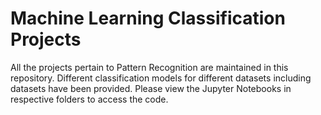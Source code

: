 # Machine Learning Classification Projects
All the projects pertain to Pattern Recognition are maintained in this repository. Different classification models for different datasets including datasets have been provided. Please view the Jupyter Notebooks in respective folders to access the code.
